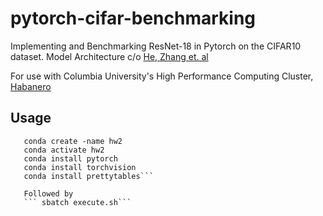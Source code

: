 # pytorch-cifar-benchmarking

Implementing and Benchmarking ResNet-18 in Pytorch on the CIFAR10 dataset. 
Model Architecture c/o [He, Zhang et. al](https://arxiv.org/abs/1512.03385)

For use with Columbia University's High Performance Computing Cluster, [Habanero](https://confluence.columbia.edu/confluence/display/rcs/Habanero+-+Getting+Started)

## Usage

```load module conda
   conda create -name hw2
   conda activate hw2
   conda install pytorch
   conda install torchvision
   conda install prettytables```
   
   Followed by 
   ``` sbatch execute.sh```
